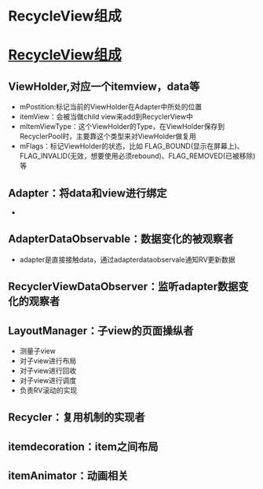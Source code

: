 # RecycleView组成
# [RecycleView组成](https://juejin.im/post/5c10737de51d457926430f99)

## ViewHolder,对应一个itemview，data等
- mPostition:标记当前的ViewHolder在Adapter中所处的位置
- itemView：会被当做child view来add到RecyclerView中
- mItemViewType：这个ViewHolder的Type，在ViewHolder保存到RecyclerPool时，主要靠这个类型来对ViewHolder做复用
- mFlags：标记ViewHolder的状态，比如 FLAG_BOUND(显示在屏幕上)、FLAG_INVALID(无效，想要使用必须rebound)、FLAG_REMOVED(已被移除)等

## Adapter：将data和view进行绑定
- 

## AdapterDataObservable：数据变化的被观察者
- adapter是直接接触data，通过adapterdataobservale通知RV更新数据

## RecyclerViewDataObserver：监听adapter数据变化的观察者

## LayoutManager：子view的页面操纵者
- 测量子view
- 对子view进行布局
- 对子view进行回收
- 对子view进行调度
- 负责RV滚动的实现

## Recycler：复用机制的实现者 

## itemdecoration：item之间布局

## itemAnimator：动画相关

